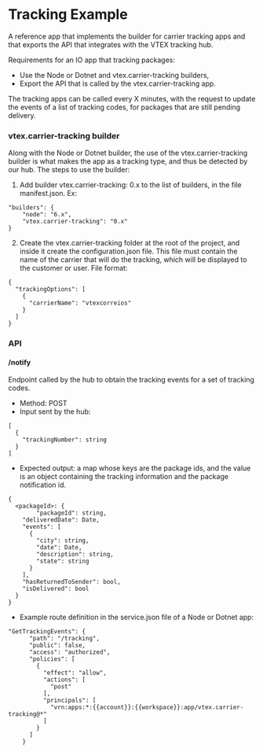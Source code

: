 # Tracking Example

A reference app that implements the builder for carrier tracking apps and that exports the API that integrates with the VTEX tracking hub.

Requirements for an IO app that tracking packages:
- Use the Node or Dotnet and vtex.carrier-tracking builders,
- Export the API that is called by the vtex.carrier-tracking app.

The tracking apps can be called every X minutes, with the request to update the events of a list of tracking codes, for packages that are still pending delivery.

### vtex.carrier-tracking builder
Along with the Node or Dotnet builder, the use of the vtex.carrier-tracking builder is what makes the app as a tracking type, and thus be detected by our hub. The steps to use the builder:

1. Add builder vtex.carrier-tracking: 0.x to the list of builders, in the file manifest.json. Ex:
```
"builders": {
    "node": "6.x",
    "vtex.carrier-tracking": "0.x"
}
```
2. Create the vtex.carrier-tracking folder at the root of the project, and inside it create the configuration.json file. This file must contain the name of the carrier that will do the tracking, which will be displayed to the customer or user. File format:
```
{
  "trackingOptions": [
    {
      "carrierName": "vtexcorreios"
    }
  ]
}
```

### API

#### /notify
Endpoint called by the hub to obtain the tracking events for a set of tracking codes.

- Method: POST
- Input sent by the hub:
```
[
  {
    "trackingNumber": string
  }
]
```
- Expected output: a map whose keys are the package ids, and the value is an object containing the tracking information and the package notification id.
```
{
  <packageId>: {
		"packageId": string,
    "deliveredDate": Date,
    "events": [
      {
        "city": string,
        "date": Date,
        "description": string,
        "state": string
      }
    ],
    "hasReturnedToSender": bool,
    "isDelivered": bool
  }
}
```
- Example route definition in the service.json file of a Node or Dotnet app:
```
"GetTrackingEvents": {
      "path": "/tracking",
      "public": false,
      "access": "authorized",
      "policies": [
        {
          "effect": "allow",
          "actions": [
            "post"
          ],
          "principals": [
            "vrn:apps:*:{{account}}:{{workspace}}:app/vtex.carrier-tracking@*"
          ]
        }
      ]
    }
```
